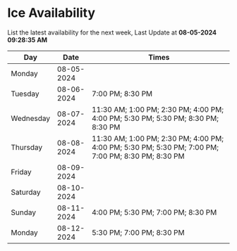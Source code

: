 # Ice Availability

List the latest availability for the next week, Last Update at **08-05-2024 09:28:35 AM**

| Day         | Date        | Times       |
| ----------- | ----------- | ----------- |
|Monday|08-05-2024||
|Tuesday|08-06-2024|7:00 PM; 8:30 PM|
|Wednesday|08-07-2024|11:30 AM; 1:00 PM; 2:30 PM; 4:00 PM; 4:00 PM; 5:30 PM; 5:30 PM; 8:30 PM; 8:30 PM|
|Thursday|08-08-2024|11:30 AM; 1:00 PM; 2:30 PM; 4:00 PM; 4:00 PM; 5:30 PM; 5:30 PM; 7:00 PM; 7:00 PM; 8:30 PM; 8:30 PM|
|Friday|08-09-2024||
|Saturday|08-10-2024||
|Sunday|08-11-2024|4:00 PM; 5:30 PM; 7:00 PM; 8:30 PM|
|Monday|08-12-2024|5:30 PM; 7:00 PM; 8:30 PM|
